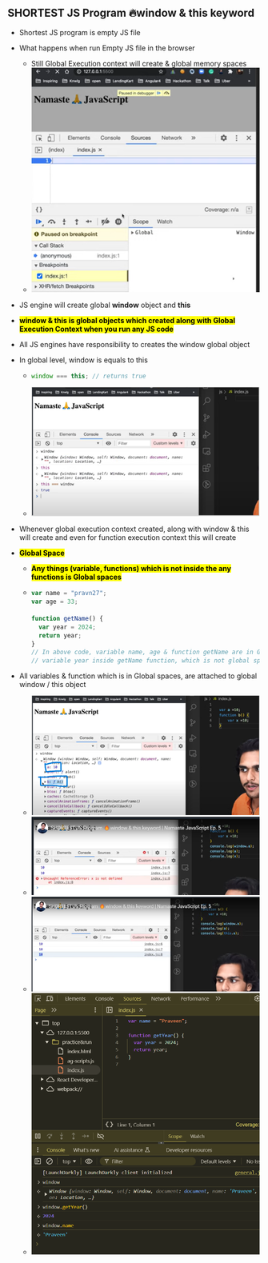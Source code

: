 ## SHORTEST JS Program 🔥window & this keyword

- Shortest JS program is empty JS file

- What happens when run Empty JS file in the browser

  - Still Global Execution context will create & global memory spaces
  - ![alt text](images/p5syrumn.ngj.png)

- JS engine will create global **window** object and **this**

- **<mark>window & this is global objects which created along with Global Execution Context when you run any JS code</mark>**

- All JS engines have responsibility to creates the window global object

- In global level, window is equals to this

  - ```javascript
    window === this; // returns true
    ```
  - ![alt text](images/jrphb14f.2mc.png)

- Whenever global execution context created, along with window & this will create and even for function execution context this will create

- **<mark>Global Space</mark>**

  - **<mark>Any things (variable, functions) which is not inside the any functions is Global spaces</mark>**
  - ```javascript
    var name = "pravn27";
    var age = 33;

    function getName() {
      var year = 2024;
      return year;
    }
    // In above code, variable name, age & function getName are in Global space
    // variable year inside getName function, which is not global space, its local space
    ```

- All variables & function which is in Global spaces, are attached to global window / this object
  - ![alt text](images/3ff0wnbt.gyw.png)
  - ![alt text](images/okbeg5us.kf2.png)
  - ![alt text](images/micsyeqw.zuj.png)
  - ![alt text](images/tqidacza.0of.png)
